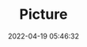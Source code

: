 ---
weight: 1
images:
- /images/edited/34.jpeg
title: Picture
date: 2022-04-19 05:46:32
tags: [luminarneo,work,ilce7m3,sportsball]
---